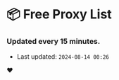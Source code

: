 # :package: Free Proxy List
### Updated every 15 minutes.

- Last updated: `2024-08-14 00:26`

:heart:
